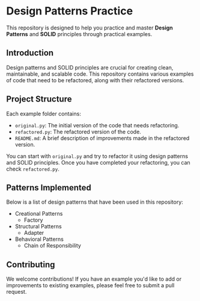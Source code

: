 # Design Patterns Practice

This repository is designed to help you practice and master **Design Patterns** and **SOLID** principles through practical examples.


## Introduction

Design patterns and SOLID principles are crucial for creating clean, maintainable, and scalable code. This repository contains various examples of code that need to be refactored, along with their refactored versions.

## Project Structure

Each example folder contains:
- `original.py`: The initial version of the code that needs refactoring.
- `refactored.py`: The refactored version of the code.
- `README.md`: A brief description of improvements made in the refactored version.

You can start with `original.py` and try to refactor it using design patterns and SOLID principles. Once you have completed your refactoring, you can check `refactored.py`.



## Patterns Implemented

Below is a list of design patterns that have been used in this repository:

- Creational Patterns
  - Factory 
- Structural Patterns
  - Adapter
- Behavioral Patterns
  - Chain of Responsibility


## Contributing

We welcome contributions! If you have an example you'd like to add or improvements to existing examples, please feel free to submit a pull request.


